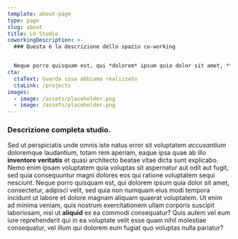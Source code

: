 ```yaml
---
template: about-page
type: page
slug: about
title: Lo Studio
coworkingDescription: >-
  ### Questa è la descrizione dello spazio co-working


  Neque porro quisquam est, qui *dolorem* ipsum quia dolor sit amet, **consectetur**, adipisci velit, sed quia non numquam eius modi tempora incidunt ut labore et dolore magnam aliquam quaerat voluptatem. Ut enim ad minima *veniam*, quis nostrum exercitationem ullam corporis suscipit laboriosam, nisi ut aliquid ex ea commodi consequatur?
cta:
  ctaText: Guarda cosa abbiamo realizzato
  ctaLink: /projects
images:
  - image: /assets/placeholder.png
  - image: /assets/placeholder.png
---
```

### Descrizione completa studio.

Sed ut perspiciatis unde omnis iste natus error sit voluptatem *accusantium* doloremque laudantium, totam rem aperiam, eaque ipsa quae ab illo **inventore veritatis** et quasi architecto beatae vitae dicta sunt explicabo. Nemo enim ipsam voluptatem quia voluptas sit aspernatur aut odit aut fugit, sed quia consequuntur magni dolores eos qui ratione voluptatem sequi nesciunt. Neque porro quisquam est, qui dolorem ipsum quia dolor sit amet, consectetur, adipisci velit, sed quia non numquam eius modi tempora incidunt ut labore et dolore magnam aliquam quaerat voluptatem. Ut enim ad minima veniam, quis nostrum exercitationem ullam corporis suscipit laboriosam, nisi ut **aliquid** ex ea commodi consequatur? Quis autem vel eum iure reprehenderit qui in ea voluptate velit esse quam nihil molestiae consequatur, vel illum qui dolorem eum fugiat quo voluptas nulla pariatur?